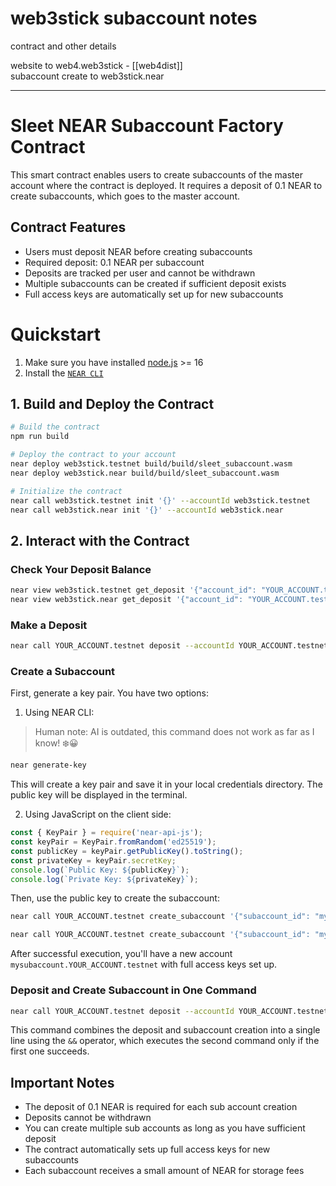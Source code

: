 # web3stick subaccount notes

 contract and other details


website to web4.web3stick - [[web4dist]]
<br/>
subaccount create to web3stick.near


---


# Sleet NEAR Subaccount Factory Contract

This smart contract enables users to create subaccounts of the master account where the contract is deployed. It requires a deposit of 0.1 NEAR to create subaccounts, which goes to the master account.

## Contract Features

- Users must deposit NEAR before creating subaccounts
- Required deposit: 0.1 NEAR per subaccount
- Deposits are tracked per user and cannot be withdrawn
- Multiple subaccounts can be created if sufficient deposit exists
- Full access keys are automatically set up for new subaccounts


# Quickstart

1. Make sure you have installed [node.js](https://nodejs.org/en/download/package-manager/) >= 16
2. Install the [`NEAR CLI`](https://github.com/near/near-cli#setup)

## 1. Build and Deploy the Contract

```bash
# Build the contract
npm run build

# Deploy the contract to your account
near deploy web3stick.testnet build/build/sleet_subaccount.wasm
near deploy web3stick.near build/build/sleet_subaccount.wasm

# Initialize the contract
near call web3stick.testnet init '{}' --accountId web3stick.testnet
near call web3stick.near init '{}' --accountId web3stick.near
```

## 2. Interact with the Contract

### Check Your Deposit Balance
```bash
near view web3stick.testnet get_deposit '{"account_id": "YOUR_ACCOUNT.testnet"}'
near view web3stick.near get_deposit '{"account_id": "YOUR_ACCOUNT.testnet"}'
```

### Make a Deposit
```bash
near call YOUR_ACCOUNT.testnet deposit --accountId YOUR_ACCOUNT.testnet --deposit 0.1
```

### Create a Subaccount
First, generate a key pair. You have two options:

1. Using NEAR CLI:
> Human note: AI is outdated, this command does not work as far as I know! ❄️😀
```bash
near generate-key
```
This will create a key pair and save it in your local credentials directory. The public key will be displayed in the terminal.


2. Using JavaScript on the client side:
```javascript
const { KeyPair } = require('near-api-js');
const keyPair = KeyPair.fromRandom('ed25519');
const publicKey = keyPair.getPublicKey().toString();
const privateKey = keyPair.secretKey;
console.log(`Public Key: ${publicKey}`);
console.log(`Private Key: ${privateKey}`);
```

Then, use the public key to create the subaccount:
```bash
near call YOUR_ACCOUNT.testnet create_subaccount '{"subaccount_id": "mysubaccount", "public_key": "YOUR_GENERATED_PUBLIC_KEY"}' --accountId YOUR_ACCOUNT.testnet

near call YOUR_ACCOUNT.testnet create_subaccount '{"subaccount_id": "mysubaccount", "public_key": "YOUR_GENERATED_PUBLIC_KEY"}' --accountId YOUR_ACCOUNT.testnet
```

After successful execution, you'll have a new account `mysubaccount.YOUR_ACCOUNT.testnet` with full access keys set up.

### Deposit and Create Subaccount in One Command
```bash
near call YOUR_ACCOUNT.testnet deposit --accountId YOUR_ACCOUNT.testnet --deposit 0.1 && near call YOUR_ACCOUNT.testnet create_subaccount '{"subaccount_id": "mysubaccount", "public_key": "YOUR_GENERATED_PUBLIC_KEY"}' --accountId YOUR_ACCOUNT.testnet --gas 300000000000000
```

This command combines the deposit and subaccount creation into a single line using the `&&` operator, which executes the second command only if the first one succeeds.

## Important Notes

- The deposit of 0.1 NEAR is required for each sub account creation
- Deposits cannot be withdrawn
- You can create multiple sub accounts as long as you have sufficient deposit
- The contract automatically sets up full access keys for new subaccounts
- Each subaccount receives a small amount of NEAR for storage fees



